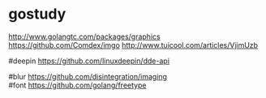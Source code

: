 # gostudy
http://www.golangtc.com/packages/graphics
https://github.com/Comdex/imgo
http://www.tuicool.com/articles/VjimUzb

#deepin
https://github.com/linuxdeepin/dde-api

#blur
https://github.com/disintegration/imaging  
#font
https://github.com/golang/freetype

